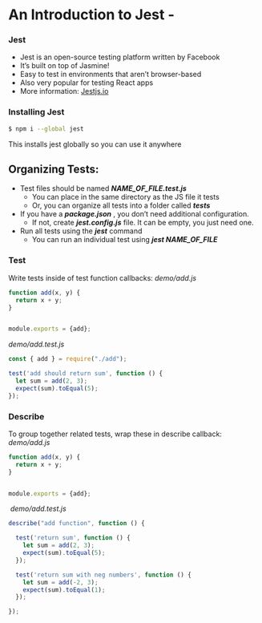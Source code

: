 # An Introduction to Jest -

### Jest
- Jest is an open-source testing platform written by Facebook
- It’s built on top of Jasmine!
- Easy to test in environments that aren’t browser-based
- Also very popular for testing React apps
- More information: [Jestjs.io](https://jestjs.io/)

### Installing Jest
```bash
$ npm i --global jest
```

This installs jest globally so you can use it anywhere

## Organizing Tests:
- Test files should be named ***NAME_OF_FILE.test.js***
    - You can place in the same directory as the JS file it tests
    - Or, you can organize all tests into a folder called ***__tests__***
- If you have a ***package.json*** , you don’t need additional configuration.
    - If not, create ***jest.config.js*** file. It can be empty, you just need one.
- Run all tests using the ***jest*** command
    - You can run an individual test using ***jest NAME_OF_FILE***

### Test
Write tests inside of test function callbacks:
_demo/add.js_
```js
function add(x, y) {
  return x + y;
}


module.exports = {add};
```

_demo/add.test.js_
```js
const { add } = require("./add");

test('add should return sum', function () {
  let sum = add(2, 3);
  expect(sum).toEqual(5);
});
```

### Describe
To group together related tests, wrap these in describe callback:
_demo/add.js_
```js
function add(x, y) {
  return x + y;
}


module.exports = {add};
```
​
_demo/add.test.js_
```js
describe("add function", function () {

  test('return sum', function () {
    let sum = add(2, 3);
    expect(sum).toEqual(5);
  });

  test('return sum with neg numbers', function () {
    let sum = add(-2, 3);
    expect(sum).toEqual(1);
  });

});
```

